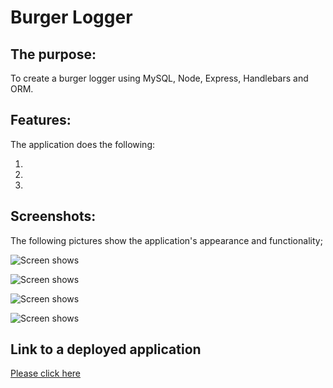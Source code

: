 # Burger Logger

## The purpose:

To create a burger logger using MySQL, Node, Express, Handlebars and ORM.

## Features:

The application does the following:

1.
2.
3.

## Screenshots:

The following pictures show the application's appearance and functionality;

![Screen shows ](/Assets/.png)

![Screen shows ](/Assets/.png)

![Screen shows ](/Assets/.png)

![Screen shows ](/Assets/.png)

## Link to a deployed application

[Please click here]()
